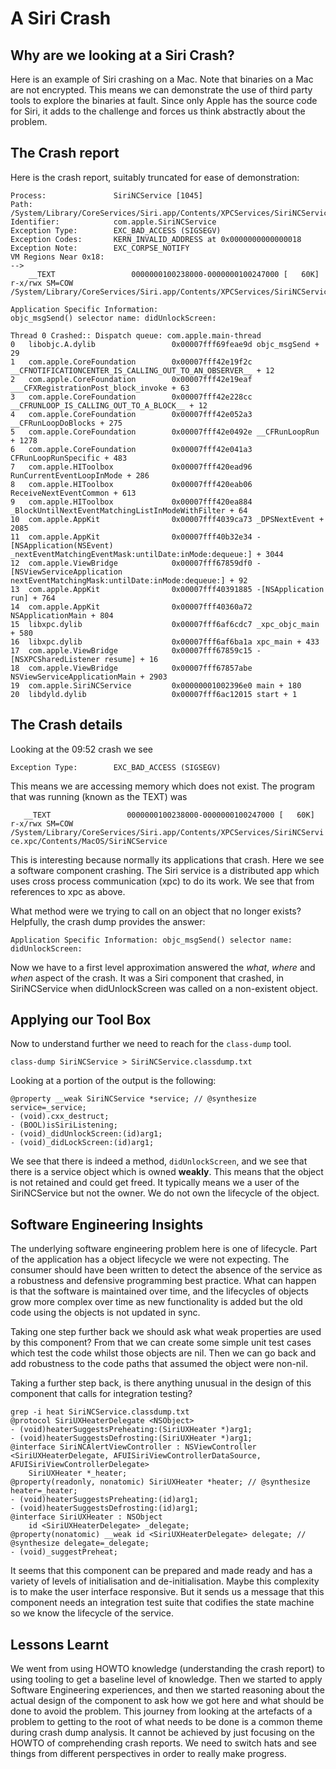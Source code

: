 # A Siri Crash

## Why are we looking at a Siri Crash?

Here is an example of Siri crashing on a Mac.  Note that binaries on a Mac are not encrypted.  This means we can demonstrate the use of third party tools to explore the binaries at fault.  Since only Apple has the source code for Siri, it adds to the challenge and forces us think abstractly about the problem.

## The Crash report

Here is the crash report, suitably truncated for ease of demonstration:

```
Process:               SiriNCService [1045]
Path:                  /System/Library/CoreServices/Siri.app/Contents/XPCServices/SiriNCService.xpc/Contents/MacOS/SiriNCService
Identifier:            com.apple.SiriNCService
Exception Type:        EXC_BAD_ACCESS (SIGSEGV)
Exception Codes:       KERN_INVALID_ADDRESS at 0x0000000000000018
Exception Note:        EXC_CORPSE_NOTIFY
VM Regions Near 0x18:
-->
    __TEXT                 0000000100238000-0000000100247000 [   60K] r-x/rwx SM=COW  /System/Library/CoreServices/Siri.app/Contents/XPCServices/SiriNCService.xpc/Contents/MacOS/SiriNCService

Application Specific Information:
objc_msgSend() selector name: didUnlockScreen:

Thread 0 Crashed:: Dispatch queue: com.apple.main-thread
0   libobjc.A.dylib               	0x00007fff69feae9d objc_msgSend + 29
1   com.apple.CoreFoundation      	0x00007fff42e19f2c __CFNOTIFICATIONCENTER_IS_CALLING_OUT_TO_AN_OBSERVER__ + 12
2   com.apple.CoreFoundation      	0x00007fff42e19eaf ___CFXRegistrationPost_block_invoke + 63
3   com.apple.CoreFoundation      	0x00007fff42e228cc __CFRUNLOOP_IS_CALLING_OUT_TO_A_BLOCK__ + 12
4   com.apple.CoreFoundation      	0x00007fff42e052a3 __CFRunLoopDoBlocks + 275
5   com.apple.CoreFoundation      	0x00007fff42e0492e __CFRunLoopRun + 1278
6   com.apple.CoreFoundation      	0x00007fff42e041a3 CFRunLoopRunSpecific + 483
7   com.apple.HIToolbox           	0x00007fff420ead96 RunCurrentEventLoopInMode + 286
8   com.apple.HIToolbox           	0x00007fff420eab06 ReceiveNextEventCommon + 613
9   com.apple.HIToolbox           	0x00007fff420ea884 _BlockUntilNextEventMatchingListInModeWithFilter + 64
10  com.apple.AppKit              	0x00007fff4039ca73 _DPSNextEvent + 2085
11  com.apple.AppKit              	0x00007fff40b32e34 -[NSApplication(NSEvent) _nextEventMatchingEventMask:untilDate:inMode:dequeue:] + 3044
12  com.apple.ViewBridge          	0x00007fff67859df0 -[NSViewServiceApplication nextEventMatchingMask:untilDate:inMode:dequeue:] + 92
13  com.apple.AppKit              	0x00007fff40391885 -[NSApplication run] + 764
14  com.apple.AppKit              	0x00007fff40360a72 NSApplicationMain + 804
15  libxpc.dylib                  	0x00007fff6af6cdc7 _xpc_objc_main + 580
16  libxpc.dylib                  	0x00007fff6af6ba1a xpc_main + 433
17  com.apple.ViewBridge          	0x00007fff67859c15 -[NSXPCSharedListener resume] + 16
18  com.apple.ViewBridge          	0x00007fff67857abe NSViewServiceApplicationMain + 2903
19  com.apple.SiriNCService       	0x00000001002396e0 main + 180
20  libdyld.dylib                 	0x00007fff6ac12015 start + 1
```

## The Crash details

Looking at the 09:52 crash we see

`Exception Type:        EXC_BAD_ACCESS (SIGSEGV)`

This means we are accessing memory which does not exist.
The program that was running (known as the TEXT) was

`    __TEXT                 0000000100238000-0000000100247000 [   60K] r-x/rwx SM=COW  /System/Library/CoreServices/Siri.app/Contents/XPCServices/SiriNCService.xpc/Contents/MacOS/SiriNCService
`

This is interesting because normally its applications that crash.  Here we see a software component crashing.
The Siri service is a distributed app which uses cross process communication (xpc) to do its work.
We see that from references to xpc as above.

What method were we trying to call on an object that no longer exists?
Helpfully, the crash dump provides the answer:

`
Application Specific Information:
objc_msgSend() selector name: didUnlockScreen:
`

Now we have to a first level approximation answered the _what_, _where_  and _when_ aspect of the crash.
It was a Siri component that crashed, in SiriNCService when didUnlockScreen was called on a non-existent object.

## Applying our Tool Box

Now to understand further we need to reach for the `class-dump` tool.

`class-dump SiriNCService > SiriNCService.classdump.txt`

Looking at a portion of the output is the following:

```
@property __weak SiriNCService *service; // @synthesize service=_service;
- (void).cxx_destruct;
- (BOOL)isSiriListening;
- (void)_didUnlockScreen:(id)arg1;
- (void)_didLockScreen:(id)arg1;
```

We see that there is indeed a method, `didUnlockScreen`, and we see that there is a service object which is owned **weakly**.  This means that the object is not retained and could get freed.  It typically means we a user of the SiriNCService but not the owner.  We do not own the lifecycle of the object.

## Software Engineering Insights

The underlying software engineering problem here is one of lifecycle.  Part of the application has a object lifecycle we were not expecting.  The consumer should have been written to detect the absence of the service as a robustness and defensive programming best practice.  What can happen is that the software is maintained over time, and the lifecycles of objects grow more complex over time as new functionality is added but the old code using the objects is not updated in sync.

Taking one step further back we should ask what weak properties are used by this component?  From that we can create some simple unit test cases which test the code whilst those objects are nil.  Then we can go back and add robustness to the code paths that assumed the object were non-nil.

Taking a further step back, is there anything unusual in the design of this component that calls for integration testing?

```
grep -i heat SiriNCService.classdump.txt
@protocol SiriUXHeaterDelegate <NSObject>
- (void)heaterSuggestsPreheating:(SiriUXHeater *)arg1;
- (void)heaterSuggestsDefrosting:(SiriUXHeater *)arg1;
@interface SiriNCAlertViewController : NSViewController <SiriUXHeaterDelegate, AFUISiriViewControllerDataSource, AFUISiriViewControllerDelegate>
    SiriUXHeater *_heater;
@property(readonly, nonatomic) SiriUXHeater *heater; // @synthesize heater=_heater;
- (void)heaterSuggestsPreheating:(id)arg1;
- (void)heaterSuggestsDefrosting:(id)arg1;
@interface SiriUXHeater : NSObject
    id <SiriUXHeaterDelegate> _delegate;
@property(nonatomic) __weak id <SiriUXHeaterDelegate> delegate; // @synthesize delegate=_delegate;
- (void)_suggestPreheat;
```

It seems that this component can be prepared and made ready and has a variety of levels of initialisation and de-initialisation.  Maybe this complexity is to make the user interface responsive.  But it sends us a message that this component needs an integration test suite that codifies the state machine so we know the lifecycle of the service.

## Lessons Learnt

We went from using HOWTO knowledge (understanding the crash report) to using tooling to get a baseline level of knowledge.  Then we started to apply Software Engineering experiences, and then we started reasoning about the actual design of the component to ask how we got here and what should be done to avoid the problem.  This journey from looking at the artefacts of a problem to getting to the root of what needs to be done is a common theme during crash dump analysis.  It cannot be achieved by just focusing on the HOWTO of comprehending crash reports.  We need to switch hats and see things from different perspectives in order to really make progress.
